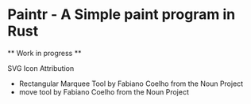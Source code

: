 # Paintr - A Simple paint program in Rust

** Work in progress **



SVG Icon Attribution
* Rectangular Marquee Tool by Fabiano Coelho from the Noun Project
* move tool by Fabiano Coelho from the Noun Project